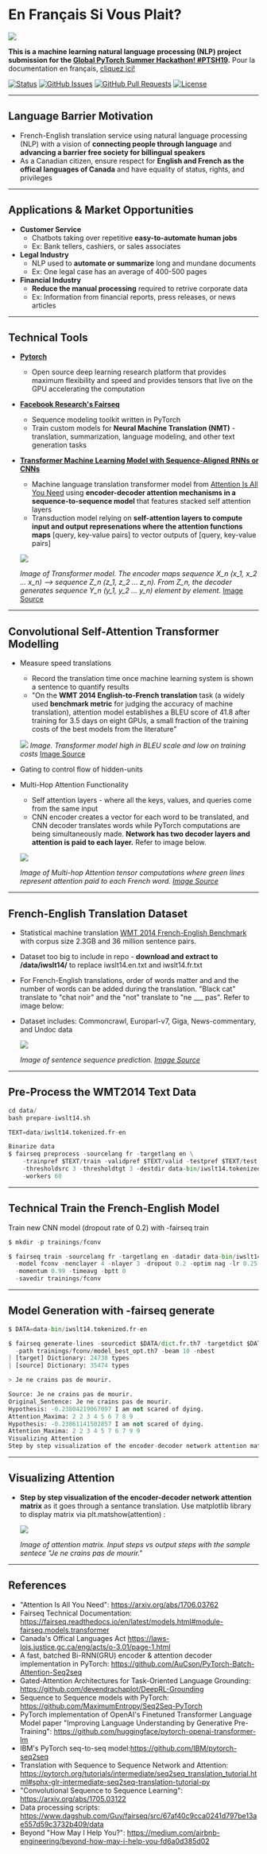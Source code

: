 # En Français Si Vous Plait?

![](https://github.com/lucylow/En_francais_si_vous_plait-/blob/master/screenshots/pytorch%20banner.png)

**This is a machine learning natural language processing (NLP) project submission for the [**Global PyTorch Summer Hackathon! #PTSH19**](https://pytorch.devpost.com/).** Pour la documentation en français, [cliquez ici!](https://github.com/lucylow/En_francais_si_vous_plait-/blob/master/README-fr.md)
<div>
  
  [![Status](https://img.shields.io/badge/status-active-success.svg)]()
  [![GitHub Issues](https://img.shields.io/github/issues/lucylow/En_francais_si_vous_plait-.svg)](https://github.com/lucylow/En_francais_si_vous_plait-/issues)
  [![GitHub Pull Requests](https://img.shields.io/github/issues-pr/lucylow/En_francais_si_vous_plait-.svg)](https://github.com/lucylow/En_francais_si_vous_plait-/pulls)
  [![License](https://img.shields.io/bower/l/bootstrap)]()

</div>

---

## Language Barrier Motivation
* French-English translation service using natural language processing (NLP) with a vision of **connecting people through language** and **advancing a barrier free society for billingual speakers**
* As a Canadian citizen, ensure respect for **English and French as the offical languages of Canada** and have equality of status, rights, and privileges

---

## Applications & Market Opportunities
* **Customer Service**
    * Chatbots taking over repetitive **easy-to-automate human jobs**
    * Ex: Bank tellers, cashiers, or sales associates
* **Legal Industry**
    * NLP used to **automate or summarize** long and mundane documents
    * Ex: One legal case has an average of 400-500 pages
* **Financial Industry**
    * **Reduce the manual processing** required to retrive corporate data
    * Ex: Information from financial reports, press releases, or news articles

---

## Technical Tools
* [**Pytorch**](https://pytorch.org/)
    * Open source deep learning research platform that provides maximum flexibility and speed and provides tensors that live on the GPU accelerating the computation
* [**Facebook Research's Fairseq**](https://ai.facebook.com/tools/fairseq/)
    * Sequence modeling toolkit written in PyTorch
    * Train custom models for **Neural Machine Translation (NMT)** - translation, summarization, language modeling, and other text generation tasks
* [**Transformer Machine Learning Model with Sequence-Aligned RNNs or CNNs**](https://arxiv.org/pdf/1706.03762.pdf)
  * Machine language translation transformer model from [Attention Is All You Need](https://arxiv.org/pdf/1706.03762.pdf) using **encoder-decoder attention mechanisms in a sequence-to-sequence model** that features stacked self attention layers
  * Transduction model relying on **self-attention layers to compute input and output represenations where the attention functions maps** [query, key-value pairs] to vector outputs of [query, key-value pairs]
  
  
  ![](https://github.com/lucylow/En_francais_si_vous_plait-/blob/master/screenshots/Transformer-smaller-pic.png)


  *Image of Transformer model. The encoder maps sequence X_n (x_1, x_2 ... x_n) --> sequence Z_n (z_1, z_2 ... z_n). From Z_n, the decoder generates sequence Y_n (y_1, y_2 ... y_n) element by element.* [Image Source]()

---

## Convolutional Self-Attention Transformer Modelling
* Measure speed translations
  * Record the translation time once machine learning system is shown a sentence to quantify results
  * "On the **WMT 2014 English-to-French translation** task (a widely used **benchmark metric** for judging the accuracy of machine translation), attention model establishes a BLEU score of 41.8 after training for 3.5 days on eight GPUs, a small fraction of the training costs of the best models from the literature"

  ![](https://github.com/lucylow/En_francais_si_vous_plait-/blob/master/screenshots/Transformer%20BLEU%20scores%20Training%20Cost.png)
  *Image. Transformer model high in BLEU scale and low on training costs* [Image Source]()

* Gating to control flow of hidden-units
* Multi-Hop Attention Functionality
  * Self attention layers - where all the keys, values, and queries come from the same input
  * CNN encoder creates a vector for each word to be translated, and CNN decoder translates words while PyTorch computations are being simultaneously made. **Network has two decoder layers and attention is paid to each layer.** Refer to image below.

  ![](https://github.com/lucylow/En_francais_si_vous_plait-/blob/master/screenshots/translation_illustration.gif)
  
  *Image of Multi-hop Attention tensor computations where green lines represent attention paid to each French word. [Image Source]()*

---

## French-English Translation Dataset
* Statistical machine translation [WMT 2014 French-English Benchmark](http://statmt.org/wmt14/translation-task.html#Download) with corpus size 2.3GB and 36 million sentence pairs. 
* Dataset too big to include in repo - **download and extract to /data/iwslt14/** to replace iwslt14.en.txt and iwslt14.fr.txt
* For French-English translations, order of words matter and and the number of words can be added during the translation. "Black cat" translate to "chat noir" and the "not" translate to "ne ___ pas". Refer to image below:
* Dataset includes: Commoncrawl, Europarl-v7, Giga, News-commentary, and Undoc data

  ![](https://github.com/lucylow/En_francais_si_vous_plait-/blob/master/screenshots/sequence2equence_%20encoderdecoder.png)
  
  *Image of sentence sequence prediction. [Image Source]()*


---

## Pre-Process the WMT2014 Text Data

```python 
cd data/
bash prepare-iwslt14.sh

TEXT=data/iwslt14.tokenized.fr-en

Binarize data
$ fairseq preprocess -sourcelang fr -targetlang en \
    -trainpref $TEXT/train -validpref $TEXT/valid -testpref $TEXT/test \
    -thresholdsrc 3 -thresholdtgt 3 -destdir data-bin/iwslt14.tokenized.fr-en
    -workers 60
```

---

## Technical Train the French-English Model

Train new CNN model (dropout rate of 0.2) with -fairseq train
```python 
$ mkdir -p trainings/fconv

$ fairseq train -sourcelang fr -targetlang en -datadir data-bin/iwslt14.tokenized.fr-en \
  -model fconv -nenclayer 4 -nlayer 3 -dropout 0.2 -optim nag -lr 0.25 -clip 0.1 \
  -momentum 0.99 -timeavg -bptt 0 
  -savedir trainings/fconv
```

---

## Model Generation with -fairseq generate

```python 
$ DATA=data-bin/iwslt14.tokenized.fr-en

$ fairseq generate-lines -sourcedict $DATA/dict.fr.th7 -targetdict $DATA/dict.en.th7 \
  -path trainings/fconv/model_best_opt.th7 -beam 10 -nbest 
| [target] Dictionary: 24738 types
| [source] Dictionary: 35474 types

> Je ne crains pas de mourir.

Source: Je ne crains pas de mourir.
Original_Sentence: Je ne crains pas de mourir.
Hypothesis: -0.23804219067097 I am not scared of dying.
Attention_Maxima: 2 2 3 4 5 6 7 8 9
Hypothesis: -0.23861141502857 I am not scared of dying.
Attention_Maxima: 2 2 3 4 5 7 6 7 9 9
Visualizing Attention
Step by step visualization of the encoder-decoder network attention matrix as it goes through a sentance translation. Use matplotlib library to display matrix via plt.matshow(attention) :
```

---

## Visualizing Attention
* **Step by step visualization of the encoder-decoder network attention matrix** as it goes through a sentance translation. Use matplotlib library to display matrix via plt.matshow(attention) :

  ![](https://github.com/lucylow/En_francais_si_vous_plait-/blob/master/screenshots/attention_matrix.png)
  
  *Image of attention matrix. Input steps vs output steps with the sample sentece "Je ne crains pas de mourir."*

---

## References
* "Attention Is All You Need": https://arxiv.org/abs/1706.03762
* Fairseq Technical Documentation: https://fairseq.readthedocs.io/en/latest/models.html#module-fairseq.models.transformer
* Canada's Offical Languages Act https://laws-lois.justice.gc.ca/eng/acts/o-3.01/page-1.html
* A fast, batched Bi-RNN(GRU) encoder & attention decoder implementation in PyTorch: https://github.com/AuCson/PyTorch-Batch-Attention-Seq2seq
* Gated-Attention Architectures for Task-Oriented Language Grounding: https://github.com/devendrachaplot/DeepRL-Grounding
* Sequence to Sequence models with PyTorch: https://github.com/MaximumEntropy/Seq2Seq-PyTorch
* PyTorch implementation of OpenAI's Finetuned Transformer Language Model paper "Improving Language Understanding by Generative Pre-Training": https://github.com/huggingface/pytorch-openai-transformer-lm
* IBM's PyTorch seq-to-seq model:https://github.com/IBM/pytorch-seq2seq
* Translation with Sequence to Sequence Network and Attention: https://pytorch.org/tutorials/intermediate/seq2seq_translation_tutorial.html#sphx-glr-intermediate-seq2seq-translation-tutorial-py
* "Convolutional Sequence to Sequence Learning": https://arxiv.org/abs/1705.03122
* Data processing scripts: https://www.dagshub.com/Guy/fairseq/src/67af40c9cca0241d797be13ae557d59c3732b409/data
* Beyond "How May I Help You?": https://medium.com/airbnb-engineering/beyond-how-may-i-help-you-fd6a0d385d02

